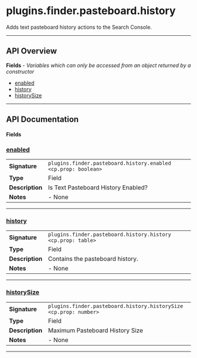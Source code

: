 # plugins.finder.pasteboard.history

Adds text pasteboard history actions to the Search Console.

---

## API Overview
**Fields** - _Variables which can only be accessed from an object returned by a constructor_
 * [enabled](#enabled)
 * [history](#history)
 * [historySize](#historysize)


---

## API Documentation

#### Fields


### [enabled](#enabled)

|                                             |                                                                                     |
| --------------------------------------------|-------------------------------------------------------------------------------------|
| **Signature**                               | `plugins.finder.pasteboard.history.enabled <cp.prop: boolean>`                                                                    |
| **Type**                                    | Field                                                                     |
| **Description**                             | Is Text Pasteboard History Enabled?                                                                     |
| **Notes**                                   | - None |

---


### [history](#history)

|                                             |                                                                                     |
| --------------------------------------------|-------------------------------------------------------------------------------------|
| **Signature**                               | `plugins.finder.pasteboard.history.history <cp.prop: table>`                                                                    |
| **Type**                                    | Field                                                                     |
| **Description**                             | Contains the pasteboard history.                                                                     |
| **Notes**                                   | - None |

---


### [historySize](#historysize)

|                                             |                                                                                     |
| --------------------------------------------|-------------------------------------------------------------------------------------|
| **Signature**                               | `plugins.finder.pasteboard.history.historySize <cp.prop: number>`                                                                    |
| **Type**                                    | Field                                                                     |
| **Description**                             | Maximum Pasteboard History Size                                                                     |
| **Notes**                                   | - None |

---

